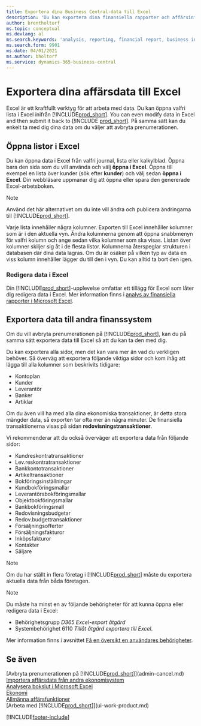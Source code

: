 ```yaml
---
title: Exportera dina Business Central-data till Excel
description: 'Du kan exportera dina finansiella rapporter och affärsinformationsdata från Business Central till Excel, eller också öppna dina data i Excel.'
author: brentholtorf
ms.topic: conceptual
ms.devlang: al
ms.search.keywords: 'analysis, reporting, financial report, business intelligence, BI, Excel'
ms.search.form: 9901
ms.date: 04/01/2021
ms.author: bholtorf
ms.service: dynamics-365-business-central
---
```

# Exportera dina affärsdata till Excel

Excel är ett kraftfullt verktyg för att arbeta med data. Du kan öppna valfri lista i Excel inifrån [!INCLUDE[prod_short](includes/prod_short.md)]. You can even modify data in Excel and then submit it back to [!INCLUDE [prod_short](includes/prod_short.md)]. På samma sätt kan du enkelt ta med dig dina data om du väljer att avbryta prenumerationen.

## Öppna listor i Excel

Du kan öppna data i Excel från valfri journal, lista eller kalkylblad. Öppna bara den sida som du vill använda och välj **öppna i Excel**. Öppna till exempel en lista över kunder (sök efter **kunder**) och välj sedan **öppna i Excel**. Din webbläsare uppmanar dig att öppna eller spara den genererade Excel-arbetsboken.  

> [!NOTE]
> Använd det här alternativet om du inte vill ändra och publicera ändringarna till [!INCLUDE[prod_short](includes/prod_short.md)].  

Varje lista innehåller några kolumner. Exporten till Excel innehåller kolumner som är i den aktuella vyn. Ändra kolumnerna genom att öppna snabbmenyn för valfri kolumn och ange sedan vilka kolumner som ska visas. Listan över kolumner skiljer sig åt i de flesta listor. Kolumnerna återspeglar strukturen i databasen där dina data lagras. Om du är osäker på vilken typ av data en viss kolumn innehåller lägger du till den i vyn. Du kan alltid ta bort den igen.  

### Redigera data i Excel

Din [!INCLUDE[prod_short](includes/prod_short.md)]-upplevelse omfattar ett tillägg för Excel som låter dig redigera data i Excel. Mer information finns i [analys av finansiella rapporter i Microsoft Excel](finance-analyze-excel.md).  

## Exportera data till andra finanssystem

Om du vill avbryta prenumerationen på [!INCLUDE[prod_short](includes/prod_short.md)], kan du på samma sätt exportera data till Excel så att du kan ta den med dig.  

Du kan exportera alla sidor, men det kan vara mer än vad du verkligen behöver. Så överväg att exportera följande viktiga sidor och kom ihåg att lägga till alla kolumner som beskrivits tidigare:  

* Kontoplan  
* Kunder  
* Leverantör  
* Banker  
* Artiklar  

Om du även vill ha med alla dina ekonomiska transaktioner, är detta stora mängder data, så exporten tar ofta mer än några minuter. De finansiella transaktionerna visas på sidan **redovisningstransaktioner**.  

Vi rekommenderar att du också överväger att exportera data från följande sidor:  

* Kundreskontratransaktioner  
* Lev.reskontratransaktioner  
* Bankkontotransaktioner  
* Artikeltransaktioner  
* Bokföringsinställningar  
* Kundbokföringsmallar  
* Leverantörsbokföringsmallar  
* Objektbokföringsmallar  
* Bankbokföringsmall  
* Redovisningsbudgetar  
* Redov.budgettransaktioner  
* Försäljningsofferter  
* Försäljningsfakturor  
* Inköpsfakturor  
* Kontakter  
* Säljare  

> [!NOTE]  
> Om du har ställt in flera företag i [!INCLUDE[prod_short](includes/prod_short.md)] måste du exportera aktuella data från båda företagen.

> [!NOTE]
> Du måste ha minst en av följande behörigheter för att kunna öppna eller redigera data i Excel:
>
> * Behörighetsgrupp *D365 Excel-export åtgärd*  
> * Systembehörighet 6110 *Tillåt åtgärd exportera till Excel*.  

Mer information finns i avsnittet [Få en översikt en användares behörigheter](ui-define-granular-permissions.md#get-an-overview-of-a-users-permissions).

## Se även
[Avbryta prenumerationen på [!INCLUDE[prod_short](includes/prod_short.md)]](admin-cancel.md)  
[Importera affärsdata från andra ekonomisystem](across-import-data-configuration-packages.md)  
[Analysera bokslut i Microsoft Excel](finance-analyze-excel.md)  
[Ekonomi](finance.md)  
[Allmänna affärsfunktioner](ui-across-business-areas.md)  
[Arbeta med [!INCLUDE[prod_short](includes/prod_short.md)]](ui-work-product.md)  


[!INCLUDE[footer-include](includes/footer-banner.md)]
